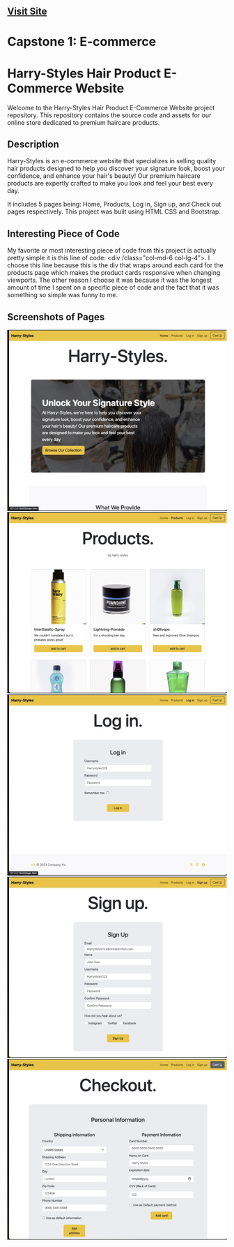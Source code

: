 ## <a href="https://javirb26.github.io/CapstoneOne_Ecommerce/"> Visit Site </a>

# Capstone 1: E-commerce 
# Harry-Styles Hair Product E-Commerce Website

Welcome to the Harry-Styles Hair Product E-Commerce Website project repository. This repository contains the source code and assets for our online store dedicated to premium haircare products.

## Description

Harry-Styles is an e-commerce website that specializes in selling quality hair products designed to help you discover your signature look, boost your confidence, and enhance your hair's beauty! Our premium haircare products are expertly crafted to make you look and feel your best every day.

It includes 5 pages being: Home, Products, Log in, Sign up, and Check out pages respectively. This project was built using HTML CSS and Bootstrap.

## Interesting Piece of Code
My favorite or most interesting piece of code from this project is actually pretty simple it is this line of code: <div /class="col-md-6 col-lg-4">. I choose this line because this is the div that wraps around each card for the products page which makes the product cards responsive when changing viewports. The other reason I choose it was because it was the longest amount of time I spent on a specific piece of code and the fact that it was something so simple was funny to me.

## Screenshots of Pages
![Harry Styles](images/ss-home.jpg)
![Harry Styles](images/ss-products.jpg)
![Harry Styles](images/ss-login.jpg)
![Harry Styles](images/ss-signup.jpg)
![Harry Styles](images/ss-checkout.jpg)

